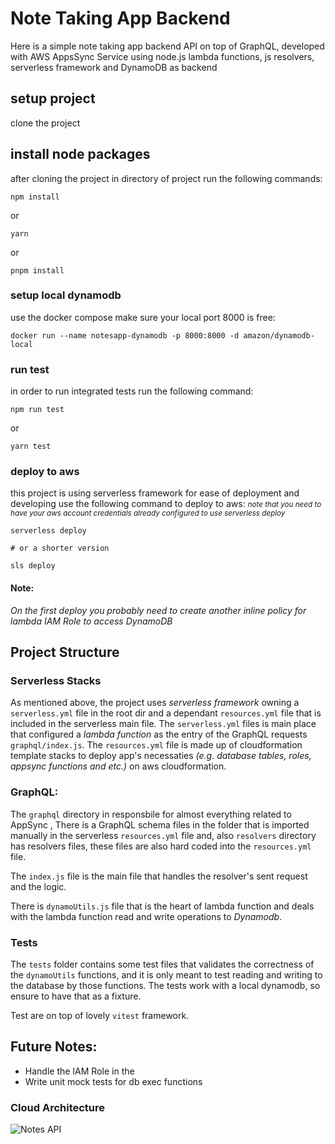# Note Taking App Backend

Here is a simple note taking app backend API on top of GraphQL, developed with AWS AppsSync Service  using node.js lambda functions, js resolvers, serverless framework and DynamoDB as backend 

## setup project 

clone the project
## install node packages 
after cloning the project in directory of project run the following commands: 
```
npm install
```
or 
```
yarn
```
or
```
pnpm install
```

### setup local dynamodb 

use the docker compose make sure your local port 8000 is free: 
```
docker run --name notesapp-dynamodb -p 8000:8000 -d amazon/dynamodb-local
```

### run test
in order to run integrated tests run the following command:
```
npm run test
```
or
```
yarn test
```
### deploy to aws
this project is using serverless framework for ease of deployment and developing
use the following command to deploy to aws: 
<small>_note that you need to have your aws account credentials already configured to use serverless deploy_</small>

```
serverless deploy

# or a shorter version

sls deploy
```
#### Note:
*On the first deploy you probably need to create another inline policy for lambda IAM Role to access DynamoDB*

## Project Structure

### Serverless Stacks
As mentioned above, the project uses *serverless framework* owning a `serverless.yml` file in the root dir and a dependant `resources.yml` file that is included in the serverless main file.
The `serverless.yml` files is main place that configured a *lambda function* as the entry of the GraphQL requests `graphql/index.js`. 
The `resources.yml` file is made up of cloudformation template stacks to deploy app's necessaties _(e.g. database tables, roles, appsync functions and etc.)_ on aws cloudformation.


### GraphQL: 
The `graphql` directory in responsbile for almost everything related to AppSync , There is a GraphQL schema files in the folder that is imported manually in the serverless `resources.yml` file and, also `resolvers` directory has resolvers files, these files are also hard coded into the `resources.yml` file.

The `index.js` file is the main file that handles the resolver's sent request and the logic.

There is `dynamoUtils.js` file that is the heart of lambda function and deals with the lambda function read and write operations to *Dynamodb*.

### Tests 
The `tests` folder contains some test files that validates the correctness of the `dynamoUtils` functions, and it is only meant to test reading and writing to the database by those functions. The tests work with a local dynamodb, so ensure to have that as a fixture. 

Test are on top of lovely `vitest` framework. 

## Future Notes:
- Handle the IAM Role in the 
- Write unit mock tests for db exec functions

### Cloud Architecture
![Notes API](https://github.com/alire-alavi/serverless-notes-backend/blob/main/notes-backend-arch.png?raw=true)

